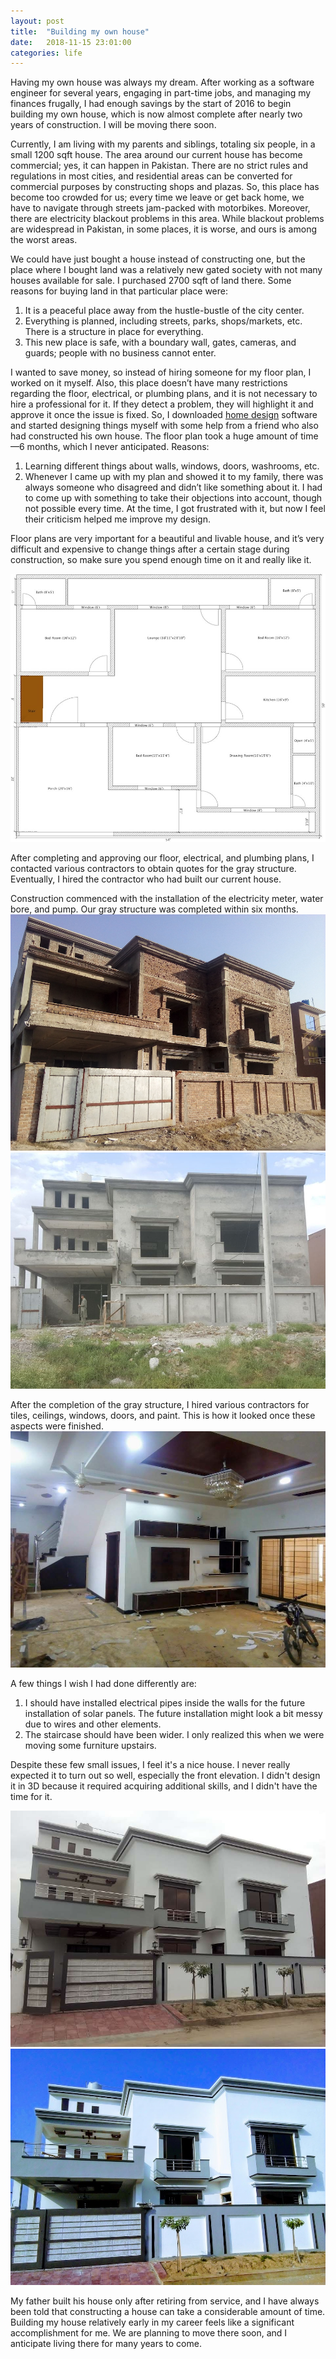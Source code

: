 ```yaml
---
layout: post
title:  "Building my own house"
date:   2018-11-15 23:01:00
categories: life
---
```

Having my own house was always my dream. After working as a software engineer for several years, engaging in part-time jobs, and managing my finances frugally, I had enough savings by the start of 2016 to begin building my own house, which is now almost complete after nearly two years of construction. I will be moving there soon.

Currently, I am living with my parents and siblings, totaling six people, in a small 1200 sqft house. The area around our current house has become commercial; yes, it can happen in Pakistan. There are no strict rules and regulations in most cities, and residential areas can be converted for commercial purposes by constructing shops and plazas. So, this place has become too crowded for us; every time we leave or get back home, we have to navigate through streets jam-packed with motorbikes. Moreover, there are electricity blackout problems in this area. While blackout problems are widespread in Pakistan, in some places, it is worse, and ours is among the worst areas.

We could have just bought a house instead of constructing one, but the place where I bought land was a relatively new gated society with not many houses available for sale. I purchased 2700 sqft of land there. Some reasons for buying land in that particular place were:

1. It is a peaceful place away from the hustle-bustle of the city center.
2. Everything is planned, including streets, parks, shops/markets, etc. There is a structure in place for everything. 
3. This new place is safe, with a boundary wall, gates, cameras, and guards; people with no business cannot enter.

I wanted to save money, so instead of hiring someone for my floor plan, I worked on it myself. Also, this place doesn’t have many restrictions regarding the floor, electrical, or plumbing plans, and it is not necessary to hire a professional for it. If they detect a problem, they will highlight it and approve it once the issue is fixed. So, I downloaded [home design](https://www.homedesignersoftware.com/homedesign/) software and started designing things myself with some help from a friend who also had constructed his own house. The floor plan took a huge amount of time—6 months, which I never anticipated. Reasons:

1. Learning different things about walls, windows, doors, washrooms, etc.
2. Whenever I came up with my plan and showed it to my family, there was always someone who disagreed and didn’t like something about it. I had to come up with something to take their objections into account, though not possible every time. At the time, I got frustrated with it, but now I feel their criticism helped me improve my design.

Floor plans are very important for a beautiful and livable house, and it’s very difficult and expensive to change things after a certain stage during construction, so make sure you spend enough time on it and really like it.

<img src="/assets/img/posts/building-my-own-house/home-plan.jpeg" alt="My house plan" />

After completing and approving our floor, electrical, and plumbing plans, I contacted various contractors to obtain quotes for the gray structure. Eventually, I hired the contractor who had built our current house.

Construction commenced with the installation of the electricity meter, water bore, and pump. Our gray structure was completed within six months.
<img src="/assets/img/posts/building-my-own-house/img-1.jpeg" alt="My house's raw structure" />
<img src="/assets/img/posts/building-my-own-house/img-2.jpeg" alt="My house's gray structure" />


After the completion of the gray structure, I hired various contractors for tiles, ceilings, windows, doors, and paint. This is how it looked once these aspects were finished.
<img src="/assets/img/posts/building-my-own-house/img-5.jpeg" alt="My house's interior" />


A few things I wish I had done differently are:

1. I should have installed electrical pipes inside the walls for the future installation of solar panels. The future installation might look a bit messy due to wires and other elements.
2. The staircase should have been wider. I only realized this when we were moving some furniture upstairs.

Despite these few small issues, I feel it's a nice house. I never really expected it to turn out so well, especially the front elevation. I didn't design it in 3D because it required acquiring additional skills, and I didn't have the time for it.

<img src="/assets/img/posts/building-my-own-house/img-3.jpeg" alt="My house's interior" />
<img src="/assets/img/posts/building-my-own-house/img-4.jpeg" alt="My house's interior" />

My father built his house only after retiring from service, and I have always been told that constructing a house can take a considerable amount of time. Building my house relatively early in my career feels like a significant accomplishment for me. We are planning to move there soon, and I anticipate living there for many years to come.
